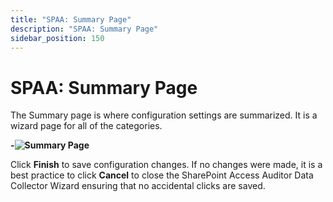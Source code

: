 ```yaml
---
title: "SPAA: Summary Page"
description: "SPAA: Summary Page"
sidebar_position: 150
---
```


# SPAA: Summary Page

The Summary page is where configuration settings are summarized. It is a wizard page for all of the
categories.

**-![Summary Page](/images/accessanalyzer/12.0/admin/datacollector/spaa/summarypage.webp)**

Click **Finish** to save configuration changes. If no changes were made, it is a best practice to
click **Cancel** to close the SharePoint Access Auditor Data Collector Wizard ensuring that no
accidental clicks are saved.
